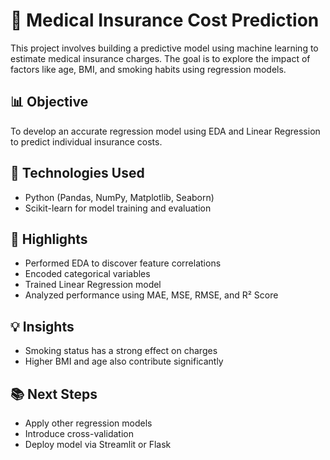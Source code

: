 # 🏥 Medical Insurance Cost Prediction

This project involves building a predictive model using machine learning to estimate medical insurance charges. The goal is to explore the impact of factors like age, BMI, and smoking habits using regression models.

## 📊 Objective
To develop an accurate regression model using EDA and Linear Regression to predict individual insurance costs.

## 🚀 Technologies Used
- Python (Pandas, NumPy, Matplotlib, Seaborn)
- Scikit-learn for model training and evaluation

## 📌 Highlights
- Performed EDA to discover feature correlations
- Encoded categorical variables
- Trained Linear Regression model
- Analyzed performance using MAE, MSE, RMSE, and R² Score

## 💡 Insights
- Smoking status has a strong effect on charges
- Higher BMI and age also contribute significantly

## 📚 Next Steps
- Apply other regression models
- Introduce cross-validation
- Deploy model via Streamlit or Flask

